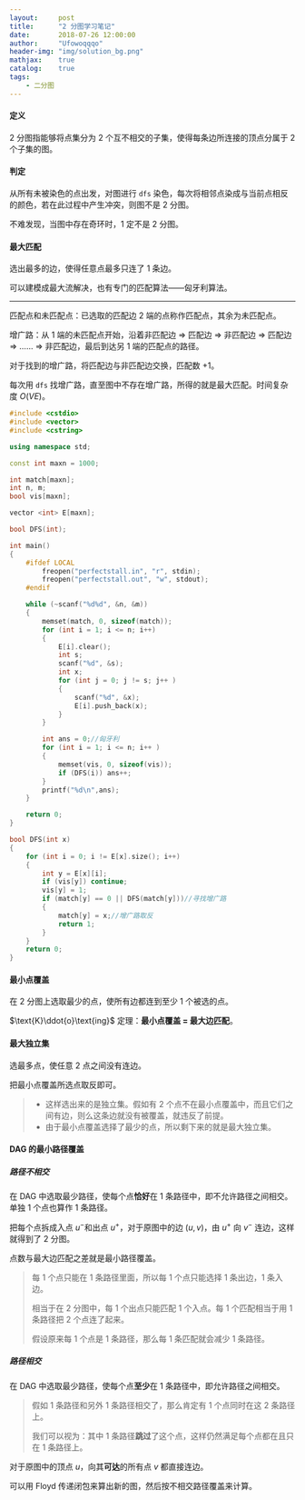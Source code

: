 ```yaml
---
layout:     post
title:      "2 分图学习笔记"
date:       2018-07-26 12:00:00
author:     "Ufowoqqqo"
header-img: "img/solution_bg.png"
mathjax:    true
catalog:    true
tags:
    - 二分图
---
```




#### 定义

$2$ 分图指能够将点集分为 $2$ 个互不相交的子集，使得每条边所连接的顶点分属于 $2$ 个子集的图。



#### 判定

从所有未被染色的点出发，对图进行 `dfs` 染色，每次将相邻点染成与当前点相反的颜色，若在此过程中产生冲突，则图不是 $2$ 分图。

不难发现，当图中存在奇环时，$1$ 定不是 $2$ 分图。



#### 最大匹配

选出最多的边，使得任意点最多只连了 $1$ 条边。

可以建模成最大流解决，也有专门的匹配算法——匈牙利算法。

---

匹配点和未匹配点：已选取的匹配边 $2$ 端的点称作匹配点，其余为未匹配点。

增广路：从 $1$ 端的未匹配点开始，沿着非匹配边 $\Rightarrow$ 匹配边 $\Rightarrow$ 非匹配边 $\Rightarrow$ 匹配边 $\Rightarrow$ …… $\Rightarrow$ 非匹配边，最后到达另 $1$ 端的匹配点的路径。

对于找到的增广路，将匹配边与非匹配边交换，匹配数 $+1$。

每次用 `dfs` 找增广路，直至图中不存在增广路，所得的就是最大匹配。时间复杂度 $O(VE)$。

```cpp
#include <cstdio>
#include <vector>
#include <cstring>

using namespace std;

const int maxn = 1000;

int match[maxn];
int n, m;
bool vis[maxn];

vector <int> E[maxn];

bool DFS(int);

int main()
{
	#ifdef LOCAL
		freopen("perfectstall.in", "r", stdin);
		freopen("perfectstall.out", "w", stdout);
	#endif

	while (~scanf("%d%d", &n, &m))
	{
		memset(match, 0, sizeof(match));
		for (int i = 1; i <= n; i++)
		{
			E[i].clear();
			int s;
			scanf("%d", &s);
			int x;
			for (int j = 0; j != s; j++ )
			{
				scanf("%d", &x);
				E[i].push_back(x);
			}
		}

		int ans = 0;//匈牙利
		for (int i = 1; i <= n; i++ )
		{
			memset(vis, 0, sizeof(vis));
			if (DFS(i)) ans++;
		}
		printf("%d\n",ans);
	}

	return 0;
}

bool DFS(int x)
{
	for (int i = 0; i != E[x].size(); i++)
	{
		int y = E[x][i];
		if (vis[y]) continue;
		vis[y] = 1;
		if (match[y] == 0 || DFS(match[y]))//寻找增广路
		{
			match[y] = x;//增广路取反
			return 1;
		}
	}
	return 0;
}
```



#### 最小点覆盖

在 $2$ 分图上选取最少的点，使所有边都连到至少 $1$ 个被选的点。

$\text{K}\ddot{o}\text{ing}$ 定理：**最小点覆盖 = 最大边匹配**。



#### 最大独立集

选最多点，使任意 $2$ 点之间没有连边。

把最小点覆盖所选点取反即可。

> - 这样选出来的是独立集。假如有 $2$ 个点不在最小点覆盖中，而且它们之间有边，则么这条边就没有被覆盖，就违反了前提。
> - 由于最小点覆盖选择了最少的点，所以剩下来的就是最大独立集。



#### $\text{DAG}$ 的最小路径覆盖

##### 路径不相交

在 $\text{DAG}$ 中选取最少路径，使每个点**恰好**在 $1$ 条路径中，即不允许路径之间相交。单独 $1$ 个点也算作 $1$ 条路径。

把每个点拆成入点 $u^-$和出点 $u^+$，对于原图中的边 $(u, v)$，由 $u^+$ 向 $v^-$ 连边，这样就得到了 $2$ 分图。

点数与最大边匹配之差就是最小路径覆盖。

> 每 $1$ 个点只能在 $1$ 条路径里面，所以每 $1$ 个点只能选择 $1$ 条出边，$1$ 条入边。
>
> 相当于在 $2$ 分图中，每 $1$ 个出点只能匹配 $1$ 个入点。每 $1$ 个匹配相当于用 $1$ 条路径把 $2$ 个点连了起来。
>
> 假设原来每 $1$ 个点是 $1$ 条路径，那么每 $1$ 条匹配就会减少 $1$ 条路径。

##### 路径相交

在 $\text{DAG}$ 中选取最少路径，使每个点**至少**在 $1$ 条路径中，即允许路径之间相交。

>  假如 $1$ 条路径和另外 $1$ 条路径相交了，那么肯定有 $1$ 个点同时在这 $2$ 条路径上。
>
> 我们可以视为：其中 $1$ 条路径**跳过**了这个点，这样仍然满足每个点都在且只在 $1$ 条路径上。

对于原图中的顶点 $u$，向其**可达**的所有点 $v$ 都直接连边。

可以用 $\text{Floyd}$ 传递闭包来算出新的图，然后按不相交路径覆盖来计算。

